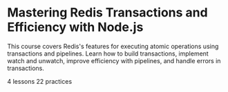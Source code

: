 # Mastering Redis Transactions and Efficiency with Node.js

This course covers Redis's features for executing atomic operations using transactions and pipelines. Learn how to build transactions, implement watch and unwatch, improve efficiency with pipelines, and handle errors in transactions.

4 lessons
22 practices